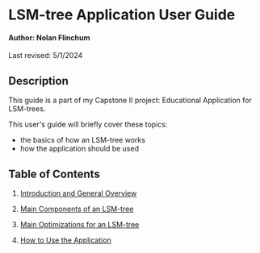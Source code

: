 # LSM-tree Application User Guide

#### Author: Nolan Flinchum

Last revised: 5/1/2024

## Description

This guide is a part of my Capstone II project: Educational Application for LSM-trees.

This user's guide will briefly cover these topics:

- the basics of how an LSM-tree works
- how the application should be used

## Table of Contents

1. [Introduction and General Overview](01_intro.md)

2. [Main Components of an LSM-tree](02_main_components.md)

3. [Main Optimizations for an LSM-tree](03_optimizations.md)

4. [How to Use the Application](04_application_guide.md)
